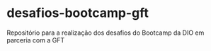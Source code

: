 # desafios-bootcamp-gft
Repositório para a realização dos desafios do Bootcamp da DIO em parceria com a GFT
